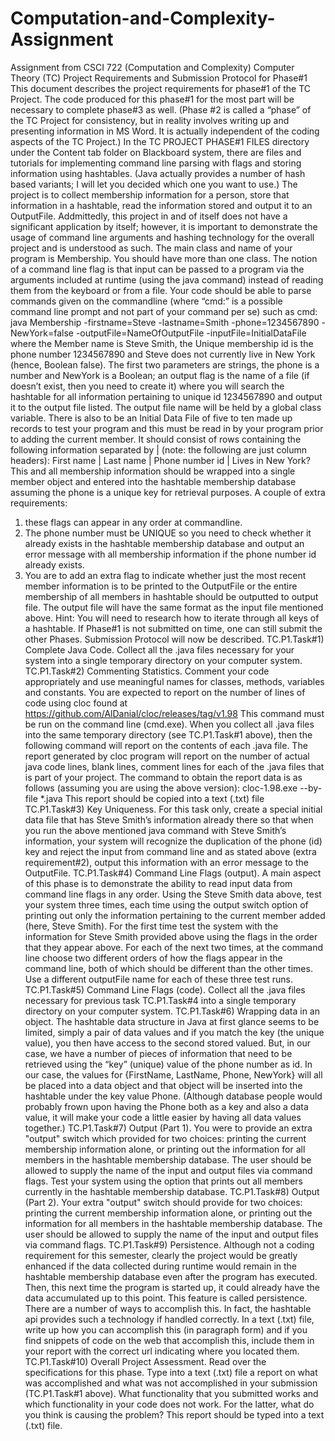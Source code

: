 # Computation-and-Complexity-Assignment
Assignment from CSCI 722 (Computation and Complexity)
Computer Theory (TC) Project Requirements and Submission Protocol for Phase#1
This document describes the project requirements for phase#1 of the TC Project. The code produced for this phase#1 for the most part will be necessary to complete phase#3 as well. (Phase #2 is called a “phase” of the TC Project for consistency, but in reality involves writing up and presenting information in MS Word. It is actually independent of the coding aspects of the TC Project.)
In the TC PROJECT PHASE#1 FILES directory under the Content tab folder on Blackboard system, there are files and tutorials for implementing command line parsing with flags and storing information using hashtables. (Java actually provides a number of hash based variants; I will let you decided which one you want to use.)
The project is to collect membership information for a person, store that information in a hashtable, read the information stored and output it to an OutputFile. Addmittedly, this project in and of itself does not have a significant application by itself; however, it is important to demonstrate the usage of command line arguments and hashing technology for the overall project and is understood as such. The main class and name of your program is Membership. You should have more than one class.
The notion of a command line flag is that input can be passed to a program via the arguments included at runtime (using the java command) instead of reading them from the keyboard or from a file. Your code should be able to parse commands given on the commandline (where “cmd:” is a possible command line prompt and not part of your command per se) such as
cmd: java Membership -firstname=Steve -lastname=Smith -phone=1234567890 -NewYork=false -outputFile=NameOfOutputFile -inputFile=InitialDataFile
where the Member name is Steve Smith, the Unique membership id is the phone number 1234567890 and Steve does not currently live in New York (hence, Boolean false). The first two parameters are strings, the phone is a number and NewYork is a Boolean; an output flag is the name of a file (if doesn’t exist, then you need to create it) where you will search the hashtable for all information pertaining to unique id 1234567890 and output it to the output file listed. The output file name will be held by a global class variable.
There is also to be an Initial Data File of five to ten made up records to test your program and this must be read in by your program prior to adding the current member. It should consist of rows containing the following information separated by | (note: the following are just column headers):
First name | Last name | Phone number id | Lives in New York?
This and all membership information should be wrapped into a single member object and entered into the hashtable membership database assuming the phone is a unique key for retrieval purposes. 
A couple of extra requirements:
1) these flags can appear in any order at commandline.
2) The phone number must be UNIQUE so you need to check whether it already exists in the hashtable membership database and output an error message with all membership information if the phone number id already exists.
3) You are to add an extra flag to indicate whether just the most recent member information is to be printed to the OutputFile or the entire membership of all members in hashtable should be outputted to output file. The output file will have the same format as the input file mentioned above. Hint: You will need to research how to iterate through all keys of a hashtable.
If Phase#1 is not submitted on time, one can still submit the other Phases.
Submission Protocol will now be described.
TC.P1.Task#1) Complete Java Code. Collect all the .java files necessary for your system into a single temporary directory on your computer system. 
TC.P1.Task#2) Commenting Statistics. Comment your code appropriately and use meaningful names for classes, methods, variables and constants. You are expected to report on the number of lines of code using cloc found at https://github.com/AlDanial/cloc/releases/tag/v1.98 This command must be run on the command line (cmd.exe). When you collect all .java files into the same temporary directory (see TC.P1.Task#1 above), then the following command will report on the contents of each .java file. The report generated by cloc program will report on the number of actual java code lines, blank lines, comment lines for each of the .java files that is part of your project. The command to obtain the report data is as follows (assuming you are using the above version):
cloc-1.98.exe --by-file *.java
This report should be copied into a text (.txt) file
TC.P1.Task#3) Key Uniqueness. For this task only, create a special initial data file that has Steve Smith’s information already there so that when you run the above mentioned java command with Steve Smith’s information, your system will recognize the duplication of the phone (id) key and reject the input from command line and as stated above (extra requirement#2), output this information with an error message to the OutputFile. 
TC.P1.Task#4) Command Line Flags (output). A main aspect of this phase is to demonstrate the ability to read input data from command line flags in any order. Using the Steve Smith data above, test your system three times, each time using the output switch option of printing out only the information pertaining to the current member added (here, Steve Smith). For the first time test the system with the information for Steve Smith provided above using the flags in the order that they appear above. For each of the next two times, at the command line choose two different orders of how the flags appear in the command line, both of which should be different than the other times. Use a different outputFile name for each of these three test runs. 
TC.P1.Task#5) Command Line Flags (code). Collect all the .java files necessary for previous task TC.P1.Task#4 into a single temporary directory on your computer system. 
TC.P1.Task#6) Wrapping data in an object. The hashtable data structure in Java at first glance seems to be limited, simply a pair of data values and if you match the key (the unique value), you then have access to the second stored valued. But, in our case, we have a number of pieces of information that need to be retrieved using the “key” (unique) value of the phone number as id. In our case, the values for {FirstName, LastName, Phone, NewYork} will all be placed into a data object and that object will be inserted into the hashtable under the key value Phone. (Although database people would probably frown upon having the Phone both as a key and also a data value, it will make your code a little easier by having all data values together.) 
TC.P1.Task#7) Output (Part 1). You were to provide an extra "output" switch which provided for two choices: printing the current membership information alone, or printing out the information for all members in the hashtable membership database. The user should be allowed to supply the name of the input and output files via command flags. Test your system using the option that prints out all members currently in the hashtable membership database. 
TC.P1.Task#8) Output (Part 2). Your extra "output" switch should provide for two choices: printing the current membership information alone, or printing out the information for all members in the hashtable membership database. The user should be allowed to supply the name of the input and output files via command flags.
TC.P1.Task#9) Persistence. Although not a coding requirement for this semester, clearly the project would be greatly enhanced if the data collected during runtime would remain in the hashtable membership database even after the program has executed. Then, this next time the program is started up, it could already have the data accumulated up to this point. This feature is called persistence. There are a number of ways to accomplish this. In fact, the hashtable api provides such a technology if handled correctly. In a text (.txt) file, write up how you can accomplish this (in paragraph form) and if you find snippets of code on the web that accomplish this, include them in your report with the correct url indicating where you located them. 
TC.P1.Task#10) Overall Project Assessment. Read over the specifications for this phase. Type into a text (.txt) file a report on what was accomplished and what was not accomplished in your submission (TC.P1.Task#1 above). What functionality that you submitted works and which functionality in your code does not work. For the latter, what do you think is causing the problem? This report should be typed into a text (.txt) file.

